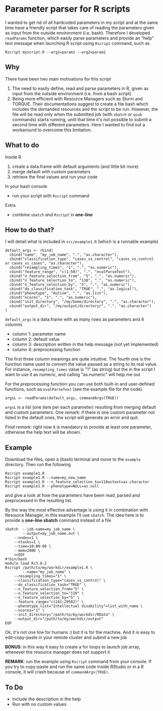 Parameter parser for R scripts
==============================

I wanted to get rid of all hardcoded parameters in my script and at the same time have a friendly script that takes care of reading the parameters given as input from the outside environment (i.e. bash). Therefore I developed `readParams` function, which easily parse parameters and provide an "help" text message when launching R script using `Rscript` command, such as

`Rscript myscript.R --arg1=param1 --arg2=param2`

Why
---

There have been two main motivations for this script

1. The need to easily define, read and parse parameters in R, given as input from the outside environment (i.e. from a bash script)
2. Being more efficient with Resource Managers such as Slurm and TORQUE. Their documentations suggest to create a file bash which includes the demanded resources and the script to be run. However, the file will be read only when the submitted job (with `sbatch` or `qsub` commands) starts running, until that time it's not possible to submit a second time with different parameters. Here I wanted to find out a workaround to overcome this limitation.


What to do
----------

Inside R

1. create a data.frame with default arguments (and little bit more)
2. merge default with custom parameters
3. retrieve the final values and run your code

In your bash console
* run your script with `Rscript` command

Extra
* combine `sbatch` and `Rscript` in **one-line**

How to do that?
---------------

I will detail what is included in `src/example1.R` (which is a runnable example)

	default_args <- rbind(
	  cbind("name", "my_job_name", ".", "as.character"),
	  cbind("classification_type", "cases_vs_control", "cases_vs_control or cases_vs_cases", "as.character"),
	  cbind("resampling_times", "1", ".", "as.numeric"),
	  cbind("feature_range", "c(1:50)", ".", "evalParseText"),
	  cbind("n_feature_selection_from", "5", ".", "as.numeric"),
	  cbind("n_feature_selection_to", "110", ".", "as.numeric"),
	  cbind("n_feature_selection_by", "5", ".", "as.numeric"),
	  cbind("do_classification_task", "TRUE", ".", "as.logical"),
	  cbind("phenotype", "Autism", ".", "as.list"),
	  cbind("ncores", "1", ".", "as.numeric"),
	  cbind("init_directory", "/my/home/directory", ".", "as.character"),
	  cbind("output_dir", "/my/output/directory/", ".", "as.character")
	)

`default_args` is a data.frame with as many rows as parameters and 4 columns

* column 1: parameter name
* column 2: default value
* column 3: description written in the help message (not yet implemented)
* column 4: preprocessing function

The first three column meanings are quite intuitive. The fourth one is the function name used to convert the value passed as a string to its real value. For instance, `resampling_times` value is "1" (as string) but the in the script I want to use it as numeric, and calling "as.numeric" will help me out.

For the preprocessing function you can use both built-in and user-defined functions, such as `evalParseText` (see the example file for the code).

`argsL <- readParams(default_args, commandArgs(TRUE))`

`argsL` is a list (one item per each parameter) resulting from merging default and custom parameters. One remark: if there is one custom parameter not listed in the default ones, the script will generate an error and quit.

*Final remark*: right now it is mandatory to provide at least one parameter, otherwise the help text will be shown. 

Example
-------

Download the files, open a (bash) terminal and move to the `example` directory. Then run the following

	Rscript example1.R
	Rscript example1.R --name=my_new_name
	Rscript example1.R --n_feature_selection_to=110astext=as.character
	Rscript example1.R --phenotype=NULL=as.null

and give a look at how the parameters have been read, parsed and preprocessed in the resulting list.

By the way the most effective advantage is using it in combination with Resource Manager, in this example I'll use `sbatch`. The idea here is to provide a **one-line sbatch** command instead of a file

	sbatch  --job-name=my_job_name \
	        --output=my_job_name.out \
		--nodes=1 \
		--ntasks=1 \
		--time=10:00:00 \
		--mem=2000 \
		<<EOF
	#!bin/bash
	module load R/3.0.2
	Rscript /path/to/my/workdir/example1.R \
	        --name="my_job_name" \
		--resampling_times="1" \
		--classification_type="cases_vs_control" \
		--do_classification_task="TRUE" \
		--n_feature_selection_from="5" \
		--n_feature_selection_to="110" \
		--n_feature_selection_by="5" \
		--feature_range="c(241:29582)" \
		--phenotype_list="Intellectual disability"=list_with_name \
		--ncores="1" \
		--init_directory="/path/to/my/workdir/RData" \
		--output_dir="/path/to/my/workdir/output"
	EOF

Ok, it's not one line for humans :) but it is for the machine. And it is easy to edit-copy-paste in your remote cluster and submit a new job

**BONUS**: in this way it easy to create a for loops to launch job array, whenever the resource manager does not support it

**REMARK**: run the example using `Rscript` command from your console. If you try to copy-paste and run the same code inside RStudio or in a R console, it will crash because of `commandArgs(TRUE)`.

To Do
-----

* Include the description in the help
* Run with no custom values
